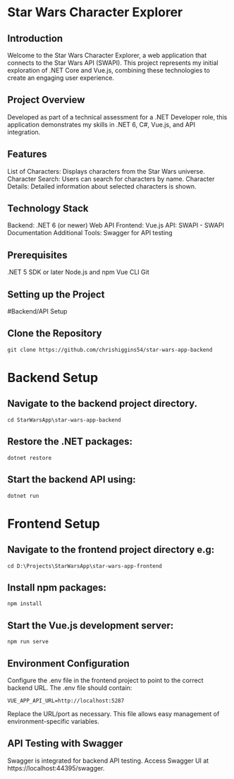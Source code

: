 
# Star Wars Character Explorer

## Introduction
Welcome to the Star Wars Character Explorer, a web application that connects to the Star Wars API (SWAPI). This project represents my initial exploration of .NET Core and Vue.js, combining these technologies to create an engaging user experience.

## Project Overview
Developed as part of a technical assessment for a .NET Developer role, this application demonstrates my skills in .NET 6, C#, Vue.js, and API integration.

## Features

List of Characters: Displays characters from the Star Wars universe.
Character Search: Users can search for characters by name.
Character Details: Detailed information about selected characters is shown.

## Technology Stack

Backend: .NET 6 (or newer) Web API
Frontend: Vue.js
API: SWAPI - SWAPI Documentation
Additional Tools: Swagger for API testing

## Prerequisites

.NET 5 SDK or later
Node.js and npm
Vue CLI
Git

## Setting up the Project

#Backend/API Setup

## Clone the Repository
```
git clone https://github.com/chrishiggins54/star-wars-app-backend
```

# Backend Setup
## Navigate to the backend project directory.
```
cd StarWarsApp\star-wars-app-backend
```

## Restore the .NET packages:
```
dotnet restore
```

## Start the backend API using:
```
dotnet run
```
# Frontend Setup
## Navigate to the frontend project directory e.g:
```
cd D:\Projects\StarWarsApp\star-wars-app-frontend
```
## Install npm packages:
```
npm install
```

## Start the Vue.js development server:
```
npm run serve
```
## Environment Configuration
Configure the .env file in the frontend project to point to the correct backend URL. The .env file should contain:

```
VUE_APP_API_URL=http://localhost:5287
```
Replace the URL/port as necessary. This file allows easy management of environment-specific variables.

## API Testing with Swagger
Swagger is integrated for backend API testing. Access Swagger UI at https://localhost:44395/swagger.
